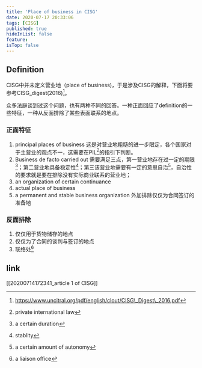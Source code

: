 ```yaml
---
title: 'Place of business in CISG'
date: 2020-07-17 20:33:06
tags: [CISG]
published: true
hideInList: false
feature: 
isTop: false
---
```

## Definition
CISG中并未定义营业地（place of business)，于是涉及CISG的解释，下面将要参考CISG_digest(2016)[^1]。

众多法庭谈到过这个问题，也有两种不同的回答。一种正面回应了definition的一些特征，一种从反面排除了某些表面联系的地点。

### 正面特征
1. principal places of business
这是对营业地粗糙的进一步限定，各个国家对于主营业的观点不一，这需要在PIL[^2]的指引下判断。
2. Business de facto carried out
需要满足三点，第一营业地存在过一定的期限[^3]；第二营业地具备稳定性[^4]；第三该营业地需要有一定的意思自治[^5]，自治性的要求就是要在排除没有实际商业联系的营业地；
3. an organization of certain continuance
4. actual place of business
5. a permanent and stable business organization
外加排除仅仅为合同签订的准备地

### 反面排除
1. 仅仅用于货物储存的地点
2. 仅仅为了合同的谈判与签订的地点
3. 联络处[^6]

## link
[[20200714172341_article 1 of CISG]] 

[^1]: https://www.uncitral.org/pdf/english/clout/CISG\_Digest\_2016.pdf
[^2]: private international law
[^3]: a certain duration
[^4]: stablity
[^5]: a certain amount of autonomy
[^6]: a liaison office